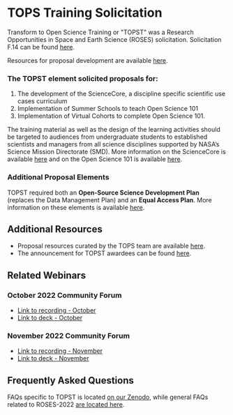 # TOPS Training Solicitation 

Transform to Open Science Training or "TOPST" was a Research Opportunities in Space and Earth Science (ROSES) solicitation. Solicitation F.14 can be found [here](https://nspires.nasaprs.com/external/viewrepositorydocument/cmdocumentid=860824/solicitationId=%7BAB776446-03A8-4C24-845D-2E5A2ADA2D5A%7D/viewSolicitationDocument=1/F.14_TOPST_Amend46.pdf). 

Resources for proposal development are available [here](./proposal_resources.md).

### The TOPST element solicited proposals for:

1. The development of the ScienceCore, a discipline specific scientific use cases curriculum
2. Implementation of Summer Schools to teach Open Science 101
3. Implementation of Virtual Cohorts to complete Open Science 101.

The training material as well as the design of the learning activities should be targeted to audiences from undergraduate students to established scientists and managers from all science disciplines supported by NASA’s Science Mission Directorate (SMD). More information on the ScienceCore is available [here](../Trainings) and on the Open Science 101 is available [here](../Trainings/).

### Additional Proposal Elements

TOPST required both an **Open-Source Science Development Plan** (replaces the Data Management Plan) and an **Equal Access Plan**. More information on these elements is available [here](https://nasa.github.io/Transform-to-Open-Science-Book/TOPST/TOPST_proposal_elements.html).

## Additional Resources

- Proposal resources curated by the TOPS team are available [here](https://nasa.github.io/Transform-to-Open-Science-Book/Proposal_Resources/readme.html).
- The announcement for TOPST awardees can be found [here](https://www.nasa.gov/centers-and-facilities/marshall/nasa-boosts-open-science-through-innovative-training/).

## Related Webinars

### October 2022 Community Forum
* [Link to recording - October](https://www.youtube.com/watch?v=wTtmdWqUr1c)
* [Link to deck - October](https://doi.org/10.5281/zenodo.7195790)

### November 2022 Community Forum

* [Link to recording - November](https://www.youtube.com/watch?v=qAhDVhPKrwM)
* [Link to deck - November](https://doi.org/10.5281/zenodo.7311818)

## Frequently Asked Questions

FAQs specific to TOPST is located [on our Zenodo](https://doi.org/10.5281/zenodo.7194641), while general FAQs related to ROSES-2022 [are located here](https://science.nasa.gov/researchers/sara/faqs#14).
